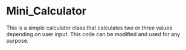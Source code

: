 # Mini_Calculator
This is a simple calculator class that calculates two or three values depending on user input.
This code can be modified and used for any purpose.
